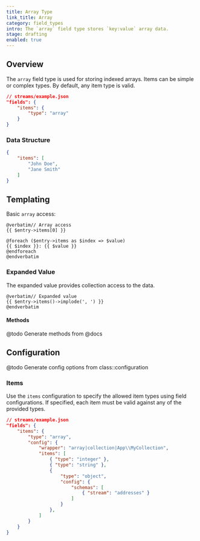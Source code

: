 ```yaml
---
title: Array Type
link_title: Array
category: field_types
intro: The `array` field type stores `key:value` array data.
stage: drafting
enabled: true
---
```


## Overview

The `array` field type is used for storing indexed arrays. Items can be simple or complex types. By default, any item type is valid.

```json
// streams/example.json
"fields": {
    "items": {
        "type": "array"
    }
}
```

### Data Structure

```json
{
    "items": [
        "John Doe",
        "Jane Smith"
    ]
}
```

## Templating

Basic `array` access:

```blade
@verbatim// Array access
{{ $entry->items[0] }}

@foreach ($entry->items as $index => $value)
{{ $index }}: {{ $value }}
@endforeach
@endverbatim
```

### Expanded Value

The expanded value provides collection access to the data.

```blade
@verbatim// Expanded value
{{ $entry->items()->implode(', ') }}
@endverbatim
```

#### Methods

@todo Generate methods from @docs



## Configuration

@todo Generate config options from class::configuration

### Items

Use the `items` configuration to specify the allowed item types using field configurations. If specified, each item must be valid against any of the provided types.

```json
// streams/example.json
"fields": {
    "items": {
        "type": "array",
        "config": {
            "wrapper": "array|collection|App\\MyCollection",
            "items": [
                { "type": "integer" },
                { "type": "string" },
                {
                    "type": "object",
                    "config": {
                        "schemas": [
                            { "stream": "addresses" }
                        ]
                    }
                },
            ]
        }
    }
}
```
